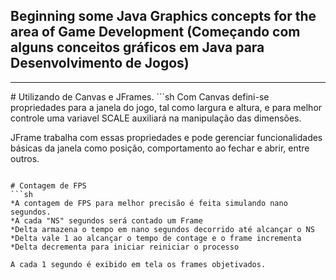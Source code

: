 <h2>Beginning some Java Graphics concepts for the area of Game Development 
(Começando com alguns conceitos gráficos em Java para Desenvolvimento de Jogos)</h2>
<hr />
# Utilizando de Canvas e JFrames.
```sh
Com Canvas defini-se propriedades para a janela do jogo, tal como largura e altura, e para melhor controle uma variavel SCALE auxiliará na manipulação das dimensões.

JFrame trabalha com essas propriedades e pode gerenciar funcionalidades básicas da janela como posição, comportamento ao fechar e abrir, entre outros.
```

# Contagem de FPS
```sh
*A contagem de FPS para melhor precisão é feita simulando nano segundos.
*A cada "NS" segundos será contado um Frame
*Delta armazena o tempo em nano segundos decorrido até alcançar o NS
*Delta vale 1 ao alcançar o tempo de contage e o frame incrementa
*Delta decrementa para iniciar reiniciar o processo

A cada 1 segundo é exibido em tela os frames objetivados.
```
